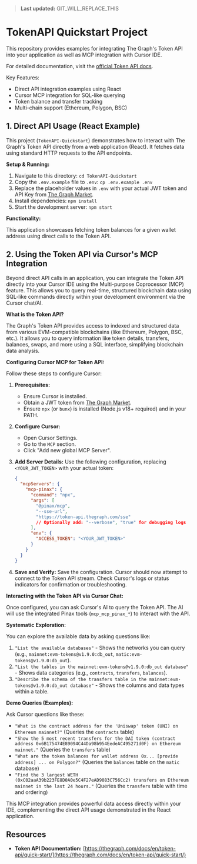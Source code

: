 > **Last updated:** GIT_WILL_REPLACE_THIS

# TokenAPI Quickstart Project

This repository provides examples for integrating The Graph's Token API into your application as well as MCP integration with Cursor IDE. 

For detailed documentation, visit the [official Token API docs](https://thegraph.com/docs/en/token-api/quick-start/).

Key Features:
- Direct API integration examples using React
- Cursor MCP integration for SQL-like querying
- Token balance and transfer tracking
- Multi-chain support (Ethereum, Polygon, BSC)

## 1. Direct API Usage (React Example)

This project (`TokenAPI-Quickstart`) demonstrates how to interact with The Graph's Token API directly from a web application (React). It fetches data using standard HTTP requests to the API endpoints.

**Setup & Running:**

1.  Navigate to this directory: `cd TokenAPI-Quickstart`
2.  Copy the `.env.example` file to `.env`: `cp .env.example .env`
3.  Replace the placeholder values in `.env` with your actual JWT token and API Key from [The Graph Market](https://thegraph.com/market/).
4.  Install dependencies: `npm install`
5.  Start the development server: `npm start`

**Functionality:**

This application showcases fetching token balances for a given wallet address using direct calls to the Token API.

## 2. Using the Token API via Cursor's MCP Integration

Beyond direct API calls in an application, you can integrate the Token API directly into your Cursor IDE using the Multi-purpose Coprocessor (MCP) feature. This allows you to query real-time, structured blockchain data using SQL-like commands directly within your development environment via the Cursor chat/AI.

**What is the Token API?**

The Graph's Token API provides access to indexed and structured data from various EVM-compatible blockchains (like Ethereum, Polygon, BSC, etc.). It allows you to query information like token details, transfers, balances, swaps, and more using a SQL interface, simplifying blockchain data analysis.

**Configuring Cursor MCP for Token API:**

Follow these steps to configure Cursor:

1.  **Prerequisites:**
    *   Ensure Cursor is installed.
    *   Obtain a JWT token from [The Graph Market](https://thegraph.com/market/).
    *   Ensure `npx` (or `bunx`) is installed (Node.js v18+ required) and in your PATH.

2.  **Configure Cursor:**
    *   Open Cursor Settings.
    *   Go to the `MCP` section.
    *   Click "Add new global MCP Server".

3.  **Add Server Details:**
    Use the following configuration, replacing `<YOUR_JWT_TOKEN>` with your actual token:

    ```json
    {
      "mcpServers": {
        "mcp-pinax": {
          "command": "npx",
          "args": [
            "@pinax/mcp",
            "--sse-url",
            "https://token-api.thegraph.com/sse"
            // Optionally add: "--verbose", "true" for debugging logs
          ],
          "env": {
            "ACCESS_TOKEN": "<YOUR_JWT_TOKEN>"
          }
        }
      }
    }
    ```

4.  **Save and Verify:** Save the configuration. Cursor should now attempt to connect to the Token API stream. Check Cursor's logs or status indicators for confirmation or troubleshooting.

**Interacting with the Token API via Cursor Chat:**

Once configured, you can ask Cursor's AI to query the Token API. The AI will use the integrated Pinax tools (`mcp_mcp_pinax_*`) to interact with the API.

**Systematic Exploration:**

You can explore the available data by asking questions like:

1.  `"List the available databases"` - Shows the networks you can query (e.g., `mainnet:evm-tokens@v1.9.0:db_out`, `matic:evm-tokens@v1.9.0:db_out`).
2.  `"List the tables in the mainnet:evm-tokens@v1.9.0:db_out database"` - Shows data categories (e.g., `contracts`, `transfers`, `balances`).
3.  `"Describe the schema of the transfers table in the mainnet:evm-tokens@v1.9.0:db_out database"` - Shows the columns and data types within a table.

**Demo Queries (Examples):**

Ask Cursor questions like these:

*   `"What is the contract address for the 'Uniswap' token (UNI) on Ethereum mainnet?"` (Queries the `contracts` table)
*   `"Show the 5 most recent transfers for the DAI token (contract address 0x6B175474E89094C44Da98b954EedeAC495271d0F) on Ethereum mainnet."` (Queries the `transfers` table)
*   `"What are the token balances for wallet address 0x... [provide address] ... on Polygon?"` (Queries the `balances` table on the `matic` database)
*   `"Find the 3 largest WETH (0xC02aaA39b223FE8D0A0e5C4F27eAD9083C756Cc2) transfers on Ethereum mainnet in the last 24 hours."` (Queries the `transfers` table with time and ordering)

This MCP integration provides powerful data access directly within your IDE, complementing the direct API usage demonstrated in the React application.

## Resources

- **Token API Documentation:** [https://thegraph.com/docs/en/token-api/quick-start/](https://thegraph.com/docs/en/token-api/quick-start/)
